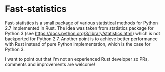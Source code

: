 # Fast-statistics

Fast-statistics is a small package of various statistical methods for Python 2.7 implemented in Rust. The idea was taken from statistics package for Python 3 (see https://docs.python.org/3/library/statistics.html) which is not backported for Python 2.7. Another point is to achieve better performance with Rust instead of pure Python implementation, which is the case for Python 3.

I want to point out that I'm not an experienced Rust developer so PRs, comments and improvements are welcome!
